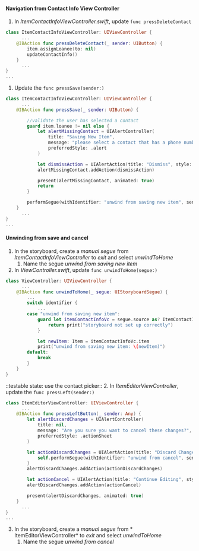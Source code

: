#### Navigation from Contact Info View Controller
1. In *ItemContactInfoViewController.swift*, update `func pressDeleteContact`

```swift
class ItemContactInfoViewController: UIViewController {
	  ...
    @IBAction func pressDeleteContact(_ sender: UIButton) {
        item.assignLoanee(to: nil)
        updateContactInfo()
    }
	  ...
}
...
```
1. Update the `func pressSave(sender:)`

```swift
class ItemContactInfoViewController: UIViewController {
	  ...
    @IBAction func pressSave(_ sender: UIButton) {

        //validate the user has selected a contact
        guard item.loanee != nil else {
            let alertMissingContact = UIAlertController(
                title: "Saving New Item",
                message: "please select a contact that has a phone number",
                preferredStyle: .alert
            )

            let dismissAction = UIAlertAction(title: "Dismiss", style: .default)
            alertMissingContact.addAction(dismissAction)

            present(alertMissingContact, animated: true)
            return
        }

        performSegue(withIdentifier: "unwind from saving new item", sender: nil)
    }
	  ...
}
...
```
#### Unwinding from save and cancel
1. In the storyboard, create a *manual segue* from *ItemContactInfoViewController* to *exit* and select *unwindToHome*
	1. Name the segue *unwind from saving new item*
2. In *ViewController.swift*, update `func unwindToHome(segue:)`

```swift
class ViewController: UIViewController {
	  ...
    @IBAction func unwindToHome(_ segue: UIStoryboardSegue) {
        ...
        switch identifier {
            ...
        case "unwind from saving new item":
            guard let itemContactInfoVc = segue.source as? ItemContactInfoViewController else {
                return print("storyboard not set up correctly")
            }

            let newItem: Item = itemContactInfoVc.item
            print("unwind from saving new item: \(newItem)")
        default:
            break
        }
    }
}
```

::testable state: use the contact picker::
2. In *ItemEditorViewController*, update the `func pressLeft(sender:)`

```swift
class ItemEditorViewController: UIViewController {
	  ...
    @IBAction func pressLeftButton(_ sender: Any) {
        let alertDiscardChanges = UIAlertController(
            title: nil,
            message: "Are you sure you want to cancel these changes?",
            preferredStyle: .actionSheet
        )

        let actionDiscardChanges = UIAlertAction(title: "Discard Changes", style: .destructive) { (_) in
            self.performSegue(withIdentifier: "unwind from cancel", sender: nil)
        }
        alertDiscardChanges.addAction(actionDiscardChanges)

        let actionCancel = UIAlertAction(title: "Continue Editing", style: .cancel)
        alertDiscardChanges.addAction(actionCancel)

        present(alertDiscardChanges, animated: true)
    }
	  ...
}
...
```
3. In the storyboard,  create a *manual segue* from * ItemEditorViewController* to *exit* and select *unwindToHome*
	1. Name the segue *unwind from cancel*
